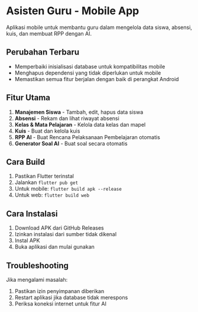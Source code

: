 # Asisten Guru - Mobile App

Aplikasi mobile untuk membantu guru dalam mengelola data siswa, absensi, kuis, dan membuat RPP dengan AI.

## Perubahan Terbaru
- Memperbaiki inisialisasi database untuk kompatibilitas mobile
- Menghapus dependensi yang tidak diperlukan untuk mobile
- Memastikan semua fitur berjalan dengan baik di perangkat Android

## Fitur Utama
1. **Manajemen Siswa** - Tambah, edit, hapus data siswa
2. **Absensi** - Rekam dan lihat riwayat absensi
3. **Kelas & Mata Pelajaran** - Kelola data kelas dan mapel
4. **Kuis** - Buat dan kelola kuis
5. **RPP AI** - Buat Rencana Pelaksanaan Pembelajaran otomatis
6. **Generator Soal AI** - Buat soal secara otomatis

## Cara Build
1. Pastikan Flutter terinstal
2. Jalankan `flutter pub get`
3. Untuk mobile: `flutter build apk --release`
4. Untuk web: `flutter build web`

## Cara Instalasi
1. Download APK dari GitHub Releases
2. Izinkan instalasi dari sumber tidak dikenal
3. Instal APK
4. Buka aplikasi dan mulai gunakan

## Troubleshooting
Jika mengalami masalah:
1. Pastikan izin penyimpanan diberikan
2. Restart aplikasi jika database tidak merespons
3. Periksa koneksi internet untuk fitur AI